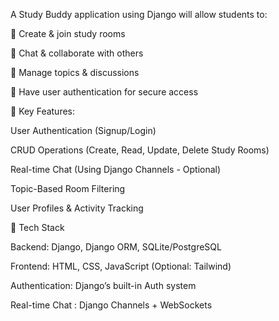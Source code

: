 
A Study Buddy application using Django will allow students to:

📌 Create & join study rooms

📌 Chat & collaborate with others

📌 Manage topics & discussions

📌 Have user authentication for secure access


 🔹 Key Features:

User Authentication (Signup/Login)

CRUD Operations (Create, Read, Update, Delete Study Rooms)

Real-time Chat (Using Django Channels - Optional)

Topic-Based Room Filtering

User Profiles & Activity Tracking

🔹 Tech Stack

Backend: Django, Django ORM, SQLite/PostgreSQL

Frontend: HTML, CSS, JavaScript (Optional: Tailwind)

Authentication: Django’s built-in Auth system

Real-time Chat : Django Channels + WebSockets
